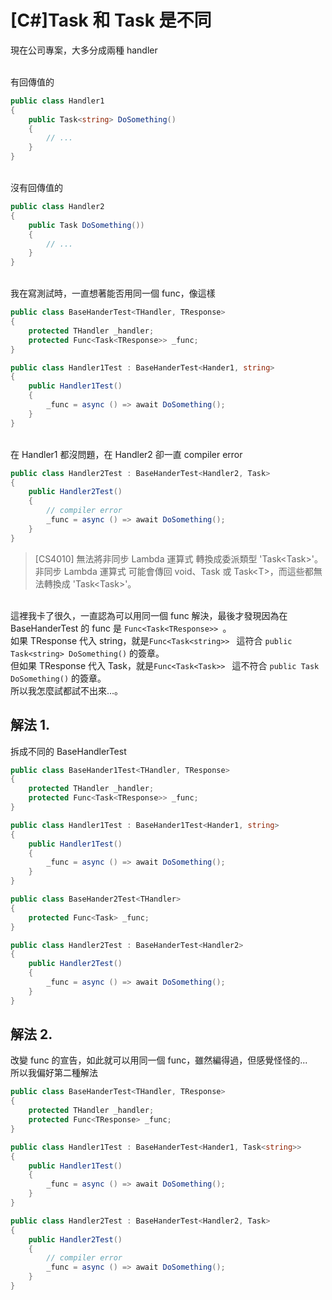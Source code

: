 # [C#]Task 和 Task<T> 是不同

現在公司專案，大多分成兩種 handler

<br/>有回傳值的
```csharp
public class Handler1
{
    public Task<string> DoSomething()
    {
        // ...
    }
}
```

<br/>沒有回傳值的
```csharp
public class Handler2
{
    public Task DoSomething())
    {
        // ...
    }
}
```

<br/>我在寫測試時，一直想著能否用同一個 func，像這樣
```csharp
public class BaseHanderTest<THandler, TResponse>
{
    protected THandler _handler;
    protected Func<Task<TResponse>> _func;
}
```

```csharp
public class Handler1Test : BaseHanderTest<Hander1, string>
{
    public Handler1Test()
    {
        _func = async () => await DoSomething();        
    }
}
```

<br/>在 Handler1 都沒問題，在 Handler2 卻一直 compiler error
```csharp
public class Handler2Test : BaseHanderTest<Handler2, Task>
{
    public Handler2Test()
    {
        // compiler error
        _func = async () => await DoSomething();        
    }
}
```
>[CS4010] 無法將非同步 Lambda 運算式 轉換成委派類型 'Task\<Task>'。非同步 Lambda 運算式 可能會傳回 void、Task 或 Task\<T>，而這些都無法轉換成 'Task\<Task>'。

<br/>這裡我卡了很久，一直認為可以用同一個 func 解決，最後才發現因為在 BaseHanderTest 的 func 是 ``` Func<Task<TResponse>>  ```。
<br/>如果 TResponse 代入 string，就是``` Func<Task<string>>  ``` 這符合 ``` public Task<string> DoSomething() ``` 的簽章。
<br/>但如果 TResponse 代入 Task，就是``` Func<Task<Task>>  ``` 這不符合 ``` public Task DoSomething() ``` 的簽章。
<br/>所以我怎麼試都試不出來...。

## 解法 1.
拆成不同的 BaseHandlerTest
```csharp
public class BaseHander1Test<THandler, TResponse>
{
    protected THandler _handler;
    protected Func<Task<TResponse>> _func;
}

public class Handler1Test : BaseHander1Test<Hander1, string>
{
    public Handler1Test()
    {
        _func = async () => await DoSomething();        
    }
}
```
```csharp
public class BaseHander2Test<THandler>
{    
    protected Func<Task> _func;
}

public class Handler2Test : BaseHanderTest<Handler2>
{
    public Handler2Test()
    {
        _func = async () => await DoSomething();        
    }
}
```

## 解法 2.
改變 func 的宣告，如此就可以用同一個 func，雖然編得過，但感覺怪怪的...
<br/>所以我偏好第二種解法
```csharp
public class BaseHanderTest<THandler, TResponse>
{
    protected THandler _handler;
    protected Func<TResponse> _func;
}
```
```csharp
public class Handler1Test : BaseHanderTest<Hander1, Task<string>>
{
    public Handler1Test()
    {
        _func = async () => await DoSomething();        
    }
}
```
```csharp
public class Handler2Test : BaseHanderTest<Handler2, Task>
{
    public Handler2Test()
    {
        // compiler error
        _func = async () => await DoSomething();        
    }
}
```